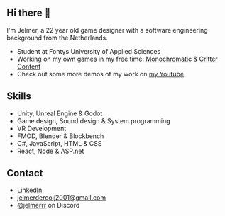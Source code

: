 ## Hi there 👋
I'm Jelmer, a 22 year old game designer with a software engineering background from the Netherlands.

- Student at Fontys University of Applied Sciences
- Working on my own games in my free time: [Monochromatic](https://github.com/Jelmerrr/Monochromatic) & [Critter Content](https://github.com/Jelmerrr/Critter-Content)
- Check out some more demos of my work on [my Youtube](https://www.youtube.com/@JelmerrR-sc3uq)

## Skills
- Unity, Unreal Engine & Godot
- Game design, Sound design & System programming
- VR Development
- FMOD, Blender & Blockbench
- C#, JavaScript, HTML & CSS
- React, Node & ASP.net

## Contact
- [LinkedIn](https://www.linkedin.com/in/jelmerderooij/)
- jelmerderooij2001@gmail.com
- [@jelmerrr](./) on Discord

<!--
**Jelmerrr/Jelmerrr** is a ✨ _special_ ✨ repository because its `README.md` (this file) appears on your GitHub profile.

Here are some ideas to get you started:

- 🔭 I’m currently working on ...
- 🌱 I’m currently learning ...
- 👯 I’m looking to collaborate on ...
- 🤔 I’m looking for help with ...
- 💬 Ask me about ...
- 📫 How to reach me: ...
- 😄 Pronouns: ...
- ⚡ Fun fact: ...
-->
